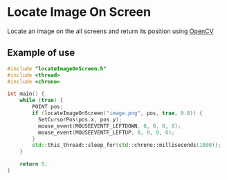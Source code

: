 # Locate Image On Screen
Locate an image on the all screens and return its position using [OpenCV](https://github.com/opencv/opencv)

## Example of use
```cpp
#include "locateImageOnScreen.h"
#include <thread>
#include <chrono>

int main() {
    while (true) {
        POINT pos;
        if (locateImageOnScreen("image.png", pos, true, 0.8)) {
          SetCursorPos(pos.x, pos.y);
          mouse_event(MOUSEEVENTF_LEFTDOWN, 0, 0, 0, 0);
          mouse_event(MOUSEEVENTF_LEFTUP, 0, 0, 0, 0);
        }
        std::this_thread::sleep_for(std::chrono::milliseconds(1000));
    }

    return 0;
}
```
